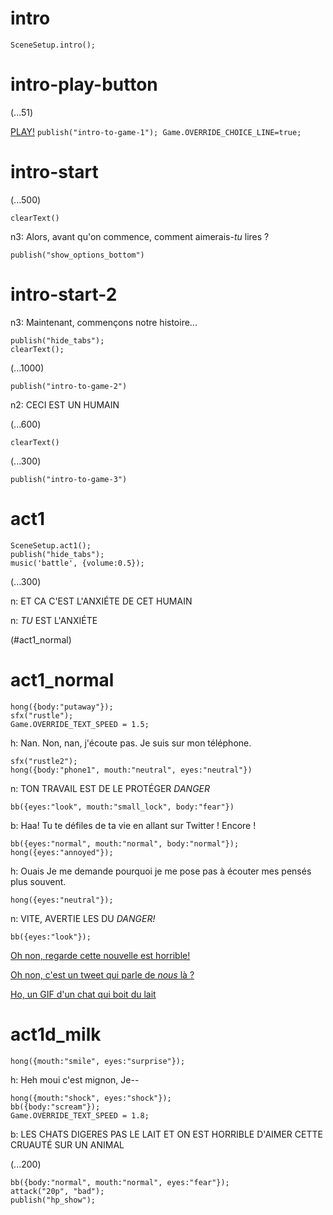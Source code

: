 # intro

`SceneSetup.intro();`

# intro-play-button

(...51)

[PLAY!](#intro-start) `publish("intro-to-game-1"); Game.OVERRIDE_CHOICE_LINE=true;`

# intro-start

(...500)

`clearText()`

n3: Alors, avant qu'on commence, comment aimerais-*tu* lires ?

`publish("show_options_bottom")`

# intro-start-2

n3: Maintenant, commençons notre histoire...

```
publish("hide_tabs");
clearText();
```

(...1000)

`publish("intro-to-game-2")`

n2: CECI EST UN HUMAIN

(...600)

`clearText()`

(...300)

`publish("intro-to-game-3")`

# act1

```
SceneSetup.act1();
publish("hide_tabs");
music('battle', {volume:0.5});
```

(...300)

n: ET CA C'EST L'ANXIÉTE DE CET HUMAIN

n: _TU_ EST L'ANXIÉTE

(#act1_normal)


# act1_normal

```
hong({body:"putaway"});
sfx("rustle");
Game.OVERRIDE_TEXT_SPEED = 1.5;
```

h: Nan. Non, nan, j'écoute pas. Je suis sur mon téléphone.

```
sfx("rustle2");
hong({body:"phone1", mouth:"neutral", eyes:"neutral"})
```

n: TON TRAVAIL EST DE LE PROTÉGER *DANGER*

`bb({eyes:"look", mouth:"small_lock", body:"fear"})`

b: Haa! Tu te défiles de ta vie en allant sur Twitter ! Encore !

```
bb({eyes:"normal", mouth:"normal", body:"normal"});
hong({eyes:"annoyed"});
```

h: Ouais Je me demande pourquoi je me pose pas à écouter mes pensés plus souvent.

`hong({eyes:"neutral"});`

n: VITE, AVERTIE LES DU *DANGER!*

```
bb({eyes:"look"});
```

[Oh non, regarde cette nouvelle est horrible!](#act1d_news)

[Oh non, c'est un tweet qui parle de *nous* là ?](#act1d_subtweet)

[Ho, un GIF d'un chat qui boit du lait](#act1d_milk)

# act1d_milk

`hong({mouth:"smile", eyes:"surprise"});`

h: Heh moui c'est mignon, Je--

```
hong({mouth:"shock", eyes:"shock"});
bb({body:"scream"});
Game.OVERRIDE_TEXT_SPEED = 1.8;
```

b: LES CHATS DIGERES PAS LE LAIT ET ON EST HORRIBLE D'AIMER CETTE CRUAUTÉ SUR UN ANIMAL

(...200)

```
bb({body:"normal", mouth:"normal", eyes:"fear"});
attack("20p", "bad");
publish("hp_show");
```



